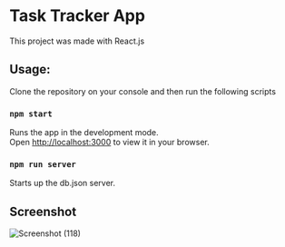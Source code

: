 # Task Tracker App

This project was made with React.js

## Usage:

Clone the repository on your console and then run the following scripts

### `npm start`

Runs the app in the development mode.\
Open [http://localhost:3000](http://localhost:3000) to view it in your browser.

### `npm run server`

Starts up the db.json server.

## Screenshot
![Screenshot (118)](https://user-images.githubusercontent.com/99282239/187088563-f3f56bba-bf0d-4a88-9d24-7c67af42d7bf.png)
